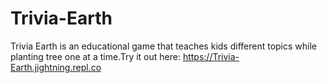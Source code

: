 # Trivia-Earth
Trivia Earth is an educational game that teaches kids different topics while planting tree one at a time.Try it out here: https://Trivia-Earth.jightning.repl.co
